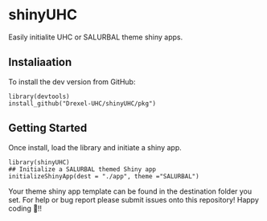 # shinyUHC

Easily initialite UHC or SALURBAL theme shiny apps.

## Instaliaation

To install the dev version from GitHub:

```
library(devtools)
install_github("Drexel-UHC/shinyUHC/pkg")
```

## Getting Started

Once install, load the library and initiate a shiny app.

```
library(shinyUHC)
## Initialize a SALURBAL themed Shiny app
initializeShinyApp(dest = "./app", theme ="SALURBAL")
```

Your theme shiny app template can be found in the destination folder you set. For help or bug report please submit issues onto this repository! Happy coding 🍰!!
